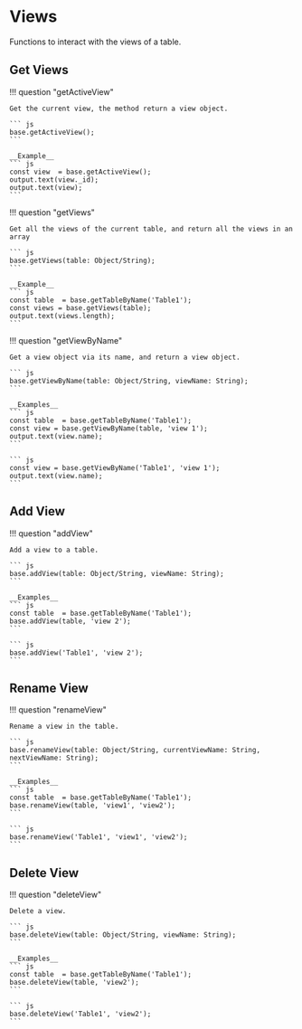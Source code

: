 # Views

Functions to interact with the views of a table.

## Get Views

!!! question "getActiveView"

    Get the current view, the method return a view object.

    ``` js
    base.getActiveView();
    ```

    __Example__
    ``` js
    const view  = base.getActiveView();
    output.text(view._id);
    output.text(view);
    ```

!!! question "getViews"

    Get all the views of the current table, and return all the views in an array

    ``` js
    base.getViews(table: Object/String);
    ```

    __Example__
    ``` js
    const table  = base.getTableByName('Table1');
    const views = base.getViews(table);
    output.text(views.length);
    ```

!!! question "getViewByName"

    Get a view object via its name, and return a view object.

    ``` js
    base.getViewByName(table: Object/String, viewName: String);
    ```

    __Examples__
    ``` js
    const table  = base.getTableByName('Table1');
    const view = base.getViewByName(table, 'view 1');
    output.text(view.name);
    ```

    ``` js
    const view = base.getViewByName('Table1', 'view 1');
    output.text(view.name);
    ```

## Add View

!!! question "addView"

    Add a view to a table.

    ``` js
    base.addView(table: Object/String, viewName: String);
    ```

    __Examples__
    ``` js
    const table  = base.getTableByName('Table1');
    base.addView(table, 'view 2');
    ```

    ``` js
    base.addView('Table1', 'view 2');
    ```

## Rename View

!!! question "renameView"

    Rename a view in the table.

    ``` js
    base.renameView(table: Object/String, currentViewName: String, nextViewName: String);
    ```

    __Examples__
    ``` js
    const table  = base.getTableByName('Table1');
    base.renameView(table, 'view1', 'view2');
    ```

    ``` js
    base.renameView('Table1', 'view1', 'view2');
    ```

## Delete View

!!! question "deleteView"

    Delete a view.

    ``` js
    base.deleteView(table: Object/String, viewName: String);
    ```

    __Examples__
    ``` js
    const table  = base.getTableByName('Table1');
    base.deleteView(table, 'view2');
    ```

    ``` js
    base.deleteView('Table1', 'view2');
    ```
